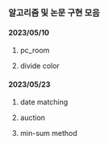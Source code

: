 ### 알고리즘 및 논문 구현 모음

#### 2023/05/10
1. pc_room

2. divide color

#### 2023/05/23

1. date matching

2. auction

3. min-sum method
